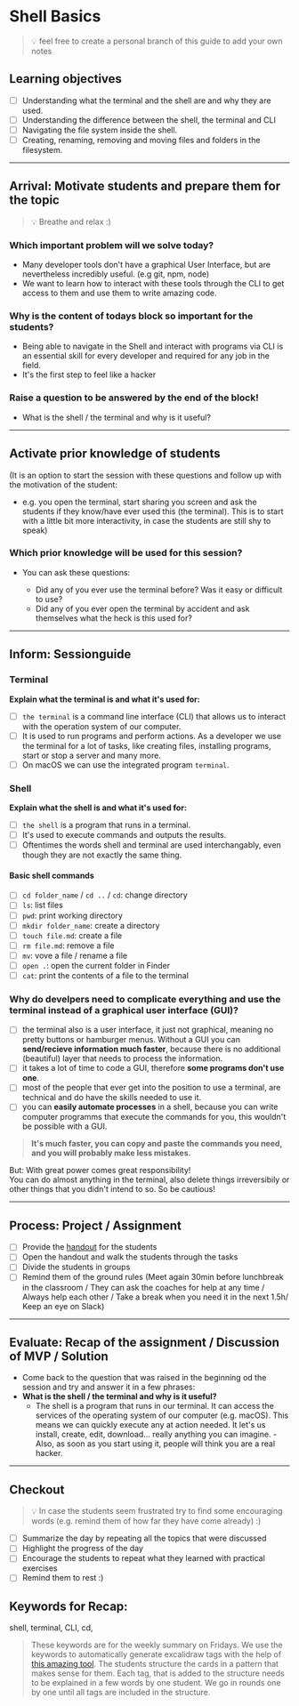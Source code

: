 # Shell Basics

> 💡 feel free to create a personal branch of this guide to add your own notes

## Learning objectives

- [ ] Understanding what the terminal and the shell are and why they are used.
- [ ] Understanding the difference between the shell, the terminal and CLI
- [ ] Navigating the file system inside the shell.
- [ ] Creating, renaming, removing and moving files and folders in the filesystem.

---

## Arrival: Motivate students and prepare them for the topic

> 💡 Breathe and relax :)

### Which important problem will we solve today?

- Many developer tools don't have a graphical User Interface, but are nevertheless incredibly useful. (e.g git, npm, node)
- We want to learn how to interact with these tools through the CLI to get access to them and use them to write amazing code.


### Why is the content of todays block so important for the students?

- Being able to navigate in the Shell and interact with programs via CLI is an essential skill for every developer and required for any job in the field.
- It's the first step to feel like a hacker


### Raise a question to be answered by the end of the block!

- What is the shell / the terminal and why is it useful?

---

## Activate prior knowledge of students
(It is an option to start the session with these questions and follow up with the motivation of the student: <br>
- e.g. you open the terminal, start sharing you screen and ask the students if they know/have ever used this (the terminal). This is to start with a little bit more interactivity, in case the students are still shy to speak) 

### Which prior knowledge will be used for this session?

- You can ask these questions:

    - Did any of you ever use the terminal before? Was it easy or difficult to use?
    - Did any of you ever open the terminal by accident and ask themselves what the heck is this used for?

---

## Inform: Sessionguide

### Terminal

**Explain what the terminal is and what it's used for:**

- [ ] `the terminal` is a command line interface (CLI) that allows us to interact with the operation system of our computer. 
- [ ] It is used to run programs and perform actions. As a developer we use the terminal for a lot of tasks, like creating files, installing programs, start or stop a server and many more. 
- [ ] On macOS we can use the integrated program `terminal`.

### Shell

**Explain what the shell is and what it's used for:**
- [ ] `the shell` is a program that runs in a terminal. 
- [ ] It's used to execute commands and outputs the results.
- [ ] Oftentimes the words shell and terminal are used interchangably, even though they are not exactly the same thing.

#### Basic shell commands

- [ ] `cd folder_name` / `cd ..` / `cd`: change directory
- [ ] `ls`: list files
- [ ] `pwd`: print working directory
- [ ] `mkdir folder_name`: create a directory
- [ ] `touch file.md`: create a file
- [ ] `rm file.md`: remove a file
- [ ] `mv`: vove a file / rename a file
- [ ] `open .`: open the current folder in Finder
- [ ] `cat`: print the contents of a file to the terminal

### Why do develpers need to complicate everything and use the terminal instead of a graphical user interface (GUI)?

- [ ] the terminal also is a user interface, it just not graphical, meaning no pretty buttons or hamburger menus. Without a GUI you can **send/recieve information much faster**, because there is no additional (beautiful) layer that needs to process the information.
- [ ] it takes a lot of time to code a GUI, therefore **some programs don't use one**.
- [ ] most of the people that ever get into the position to use a terminal, are technical and do have the skills needed to use it.
- [ ] you can **easily automate processes** in a shell, because you can write computer programms that execute the commands for you, this wouldn't be possible with a GUI.<br> 
> **It's much faster, you can copy and paste the commands you need, and you will probably make less mistakes.** 

But: With great power comes great responsibility! <br>
You can do almost anything in the terminal, also delete things irreversibily or other things that you didn't intend to so. So be cautious!

---

## Process: Project / Assignment

- [ ] Provide the [handout](shell-basics.md) for the students
- [ ] Open the handout and walk the students through the tasks
- [ ] Divide the students in groups
- [ ] Remind them of the ground rules (Meet again 30min before lunchbreak in the classroom / They can ask the coaches for help at any time / Always help each other / Take a break when you need it in the next 1.5h/ Keep an eye on Slack)

---

## Evaluate: Recap of the assignment / Discussion of MVP / Solution

- Come back to the question that was raised in the beginning od the session and try and answer it in a few phrases: <br>
- **What is the shell / the terminal and why is it useful?**
    - The shell is a program that runs in our terminal. It can access the services of the operating system of our computer (e.g. macOS). This means we can quickly execute any at action needed. It let's us install, create, edit, download... really anything you can imagine. - Also, as soon as you start using it, people will think you are a real hacker.

---

## Checkout

> 💡 In case the students seem frustrated try to find some encouraging words (e.g. remind them of how far they have come already) :)

- [ ] Summarize the day by repeating all the topics that were discussed
- [ ] Highlight the progress of the day
- [ ] Encourage the students to repeat what they learned with practical exercises
- [ ] Remind them to rest :)

## Keywords for Recap:

shell,
terminal,
CLI,
cd,


> These keywords are for the weekly summary on Fridays.
> We use the keywords to automatically generate excalidraw tags with the help of [this amazing tool](https://github.com/F-Kirchhoff/tag-cloud-generator).
> The students structure the cards in a pattern that makes sense for them. Each tag, that is added to the structure needs to be explained in a few words by one student. We go in rounds one by one until all tags are included in the structure.
